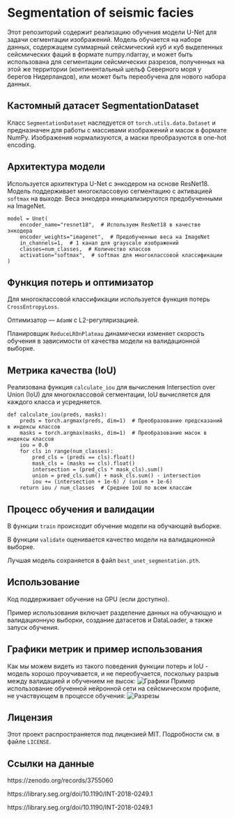 # Segmentation of seismic facies
Этот репозиторий содержит реализацию обучения модели U-Net для задачи сегментации изображений. Модель обучается на наборе данных, содержащем суммарный сейсмический куб и куб выделенных сейсмических фаций в формате numpy.ndarray, и может быть использована для сегментации сейсмических разрезов, полученных на этой же территории (континентальный шельф Северного моря у берегов Нидерландов), или может быть переобучена для нового набора данных.

## Кастомный датасет SegmentationDataset
Класс `SegmentationDataset` наследуется от `torch.utils.data.Dataset` и предназначен для работы с массивами изображений и масок в формате NumPy. Изображения нормализуются, а маски преобразуются в one-hot encoding.

## Архитектура модели
Используется архитектура U-Net с энкодером на основе ResNet18. Модель поддерживает многоклассовую сегментацию с активацией `softmax` на выходе. Веса энкодера инициализируются предобученными на ImageNet.
```
model = Unet(
    encoder_name="resnet18",  # Используем ResNet18 в качестве энкодера
    encoder_weights="imagenet",  # Предобученные веса на ImageNet
    in_channels=1,  # 1 канал для grayscale изображений
    classes=num_classes,  # Количество классов
    activation="softmax",  # softmax для многоклассовой классификации
)
```
## Функция потерь и оптимизатор
Для многоклассовой классификации используется функция потерь `CrossEntropyLoss`.<p> 

Оптимизатор — `AdamW` с L2-регуляризацией.<p>

Планировщик `ReduceLROnPlateau` динамически изменяет скорость обучения в зависимости от качества модели на валидационной выборке.
  
## Метрика качества (IoU)
Реализована функция `calculate_iou` для вычисления Intersection over Union (IoU) для многоклассовой сегментации, IoU вычисляется для каждого класса и усредняется.
```
def calculate_iou(preds, masks):
    preds = torch.argmax(preds, dim=1)  # Преобразование предсказаний в индексы классов
    masks = torch.argmax(masks, dim=1)  # Преобразование масок в индексы классов
    iou = 0.0
    for cls in range(num_classes):
        pred_cls = (preds == cls).float()
        mask_cls = (masks == cls).float()
        intersection = (pred_cls * mask_cls).sum()
        union = pred_cls.sum() + mask_cls.sum() - intersection
        iou += (intersection + 1e-6) / (union + 1e-6)  
    return iou / num_classes  # Среднее IoU по всем классам
```

## Процесс обучения и валидации
В функции `train` происходит обучение модели на обучающей выборке.<p>

В функции `validate` оценивается качество модели на валидационной выборке.<p>

Лучшая модель сохраняется в файл `best_unet_segmentation.pth`.

## Использование
Код поддерживает обучение на GPU (если доступно).<p>

Пример использования включает разделение данных на обучающую и валидационную выборки, создание датасетов и DataLoader, а также запуск обучения.

## Графики метрик и пример использования 

Как мы можем видеть из такого поведения функции потерь и IoU - модель хорошо проучивается, и не переобучается, поскольку разрыв между валидацией и обучением не высок:
![Графики](https://github.com/user-attachments/assets/74e99468-5a8c-48a2-b873-1351e6440dbf)
Пример использование обученной нейронной сети на сейсмическом профиле, не участвующем в процессе обучения: 
![Разрезы](https://github.com/user-attachments/assets/5867fefb-dda0-4ce8-b9b2-c5e4ce3b2aa8)

## Лицензия
Этот проект распространяется под лицензией MIT. Подробности см. в файле `LICENSE`.
## Ссылки на данные
<p>https://zenodo.org/records/3755060<p>
<p>https://library.seg.org/doi/10.1190/INT-2018-0249.1<p>
<p>https://library.seg.org/doi/10.1190/INT-2018-0249.1<p>
